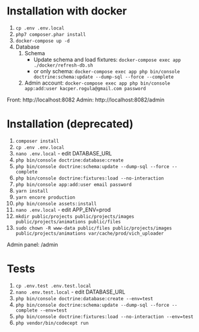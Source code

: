 # Installation with docker

1. `cp .env .env.local`
2. `php7 composer.phar install`
3. `docker-compose up -d`
4. Database
   1. Schema
      - Update schema and load fixtures: `docker-compose exec app ./docker/refresh-db.sh`
      - or only schema: `docker-compose exec app php bin/console doctrine:schema:update --dump-sql --force --complete`    
   2. Admin account: `docker-compose exec app php bin/console app:add:user kacper.rogula@gmail.com password`


Front: http://localhost:8082
Admin: http://localhost:8082/admin

# Installation (deprecated)
1. `composer install`
2. `cp .env .env.local`
3. `nano .env.local` - edit DATABASE_URL
4. `php bin/console doctrine:database:create`
5. `php bin/console doctrine:schema:update --dump-sql --force --complete`
6. `php bin/console doctrine:fixtures:load --no-interaction`
7. `php bin/console app:add:user email password`
8. `yarn install`
9. `yarn encore production`
10. `php bin/console assets:install`
11. `nano .env.local` - edit APP_ENV=prod
12. `mkdir public/projects public/projects/images public/projects/animations public/files`
13. `sudo chown -R www-data public/files public/projects/images public/projects/animations var/cache/prod/vich_uploader`

Admin panel: /admin

# Tests
1. `cp .env.test .env.test.local`
2. `nano .env.test.local` - edit DATABASE_URL
3. `php bin/console doctrine:database:create --env=test`
5. `php bin/console doctrine:schema:update --dump-sql --force --complete --env=test`
6. `php bin/console doctrine:fixtures:load --no-interaction --env=test`
7. `php vendor/bin/codecept run`